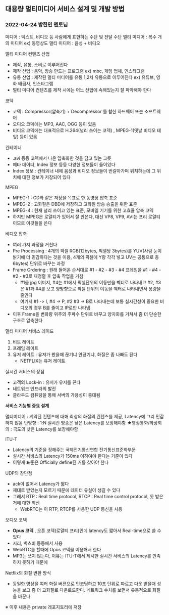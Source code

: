## 대용량 멀티미디어 서비스 설계 및 개발 방법

### 2022-04-24 방한민 멘토님

미디어 : 텍스트, 비디오 등 사람에게 표현하는 수단 및 전달 수단
멀티 미디어 : 복수 개의 미디어
ex) 동영상도 멀티 미디어 : 음성 + 비디오

멀티 미디어 컨텐츠 산업 
- 제작, 유통, 소비로 이루어진다
- 제작 산업 : 음악, 방송 만드는 프로그램 ex) mbc, 게임 업체, 인스타그램
- 유통 산업 : 제작된 멀티 미디어를 유통 1,2차 유통으로 이루어진다 ex) 유튜브, 영화 배급사, 인스타그램
- 멀티 미디어 컨텐츠를 제작 시에는 어느 산업에 속해있는지 잘 파악해야 한다

코텍 
- 코덱 : Compressor(압축기) + Decompressor 를 합한 하드웨어 또는 소프트웨어
- 오디오 코덱에는 MP3, AAC, OGG 등이 있음
- 비디오 코덱에는 대표적으로 H.264(널리 쓰이는 코덱) , MPEG-1(옛날 비디오 테잎) 등이 있음

컨테이너
- .avi 등등 코덱에서 나온 압축화한 것을 담고 있는 그릇
- 메타 데이터, Index 정보 등등 다양한 정보들이 들어있다
- Index 정보 : 컨테이너 내에 음성과 비디오 정보들이 번갈아가며 위치하는데 그 위치에 대한 정보가 저장되어 있다

MPEG
- MPEG-1 : CD와 같은 저장을 목표로 한 동영상 압축 표준
- MPEG-2 : 고화질은 DBD에 저장하고 고화질 방송 송출을 위한 표준
- MPEG-4 : 현재 널리 쓰이고 있는 표준, 모바일 기기를 위한 고효율 압축 코덱
- 하지만 MPEG은 로얄티가 있어서 잘 안쓴다, 대신 VP8, VP9, AVI는 프리 로얄티이므로 이것들을 쓴다

비디오 압축
- 여러 가지 과정을 거친다
- Pre Processing : 4개의 픽셀 RGB(12bytes, 픽셀당 3bytes)를 YUV(사람 눈이 밝기에 더 민감하다는 것을 이용, 4개의 픽셀에 Y랑 각각 넣고 UV는 공통으로 총 6bytes) 단위로 바꾸는 과정
- Frame Ordering : 원래 들어온 순서대로 #1 - #2 - #3 - #4 프레임을 #1 - #4 - #2 - #3로 재정렬 후 압축 작업을 거침
	- #1을 jpg 이미지, #4는 #1에서 픽셀단위의 이동만을 벡터로 나타내고 #2, #3은 #1과 #4를 보고 양방향으로 픽셀 단위의 이동을 벡터로 나타내면서  용량을 줄인다
	- 여기서 #1 -> I, #4 -> P, #2 #3 -> B로 나타내는데 보통 실시간성이 중요한 비디오의 경우 B를 줄이고 IP로만 나타냄
- 이후 Frame을 변화량 위주의 주파수 단위로 바꾸고 양자화를 거쳐서 좀 더 단순한 구조로 압축한다

멀티 미디어 서비스 레이드
1. 비트 레이트 
2. 프레임 레이트 
3. 유저 레이트 : 유저가 봤을때 끊기냐 안끊기냐, 화질은 좀 나빠도 된다
	- NETFLIX는 유저 레이트

실시간 서비스의 장점
- 고객의  Lock-in : 유저가 유저를 끈다
- 네트워크 인프라의 발전
- 클라우드 컴퓨팅을 통해 서버의 가용성이 증대됨

**서비스 기능별 중요 설계** 

멀티미디어 : 계약된 컨텐츠에 대해 최상의 화질의 컨텐츠를 제공, Latency에 그리 민감하지 않음
단방향 : 1:N 실시간 방송은 낮은 Latency를 보장해야함
★영상통화/화상회의 : 극도의 낮은 Latency를 보장해야함

ITU-T
- Latency의 기준을 정해주는 국제전기통신연합 전기통신표준화부문
- 실시간 서비스의 Latency가 150ms 이하여야 한다는 기준이 있다
- 이렇게 표준은 Officially define된 거를 찾아야 한다

UDP의 장단점
- ack이 없어서 Latency가 짧다
- 제대로 받았는지 모르기 때문에 데이터 유실이 생길 수 있다
- 그래서 RTP : Real time protocol, RTCP : Real time control protocol, 못 받은거에 대한 회신
	-  WebRTC는 이 RTP, RTCP를 사용한 UDP 통신을 사용

오디오 코덱
- **Opus 코덱** , 오픈 코덱(로얄티 프리)인데 latency도 짧아서 Real-time으로 쓸 수 있다
- 시리, 빅스비 등등에서 사용
- WebRTC를 할때에 Opus 코덱을 이용해서 한다
- MP3는 쓰지 않는다, 이유는 ITU-T에서 제시한 실시간 서비스의 Latency를 만족하지 못하기 때문에

Netflix의 화질 변환 방식
- 동일한 영상을 여러 화질 버젼으로 인코딩하고 10초 단위로 짜르고 다운 받을때 성능을 보고 좀 더 고화질로 다운로드한다. 네트워크 수치를 보면서 유동적으로 화질을 바꾼다

※ 이후 내용은 private 레포지토리에 저장
